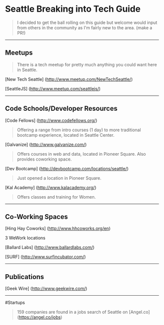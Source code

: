# Seattle Breaking into Tech Guide
> I decided to get the ball rolling on this guide but welcome would input from others in the community as I'm fairly new to the area. (make a PR!)

----
## Meetups
>There is a tech meetup for pretty much anything you could want here in Seattle. 

[New Tech Seattle] (http://www.meetup.com/NewTechSeattle/)

[SeattleJS] (http://www.meetup.com/seattlejs/)

----
## Code Schools/Developer Resources
[Code Fellows] (http://www.codefellows.org/)
> Offering a range from intro courses (1 day) to more traditional bootcamp experience, located in Seattle Center.

[Galvanize] (http://www.galvanize.com/)
> Offers courses in web and data, located in Pioneer Square. Also provides coworking space.

[Dev Bootcamp] (http://devbootcamp.com/locations/seattle/)
> Just opened a location in Pioneer Square.

[Kal Academy] (http://www.kalacademy.org/)
> Offers classes and training for Women.

----
## Co-Working Spaces
[Hing Hay Coworks] (http://www.hhcoworks.org/en)

3 WeWork locations

[Ballard Labs] (http://www.ballardlabs.com/)

[SURF] (http://www.surfincubator.com/)


---
## Publications
[Geek Wire] (http://www.geekwire.com/)

---
#Startups
>159 companies are found in a jobs search of Seattle on [Angel.co] (https://angel.co/jobs)
